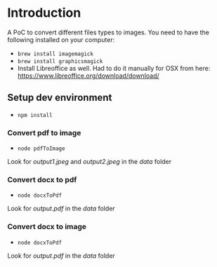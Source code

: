 # Introduction
A PoC to convert different files types to images.
You need to have the following installed on your computer:
- `brew install imagemagick`
- `brew install graphicsmagick`
- Install Libreoffice as well. Had to do it manually for OSX from here: https://www.libreoffice.org/download/download/

## Setup dev environment
- `npm install`


### Convert pdf to image
- `node pdfToImage`

Look for *output1.jpeg* and *output2.jpeg* in the *data* folder

### Convert docx to pdf
- `node docxToPdf`

Look for *output.pdf* in the *data* folder

### Convert docx to image
- `node docxToPdf`

Look for *output.pdf* in the *data* folder